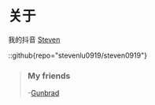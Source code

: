 # 关于
我的抖音 [Steven](https://www.douyin.com/user/Steven_7052)

::github{repo="stevenlu0919/steven0919"}

> ### My friends
> -[Gunbrad](https://gunbrad.xyz/)
